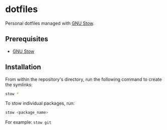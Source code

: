 # dotfiles

Personal dotfiles managed with [GNU Stow](https://www.gnu.org/software/stow/).

## Prerequisites

- [GNU Stow](https://www.gnu.org/software/stow/)

## Installation

From within the repository's directory, run the following command to create the symlinks:

```bash
stow *
```

To stow individual packages, run:

```bash
stow <package_name>
```
For example: `stow git`

